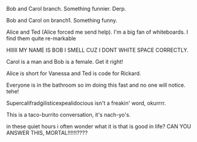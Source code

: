 
Bob and Carol branch. Something funnier. Derp.

Bob and Carol on branch1. Something funny. 

Alice and Ted (Alice forced me send help). I'm a big fan of whiteboards. I find them quite re-markable

HIIIII MY NAME IS BOB I SMELL CUZ I DONT WHITE SPACE CORRECTLY. 

Carol is a man and Bob is a female. Get it right!

Alice is short for Vanessa and Ted is code for Rickard.

Everyone is in the bathroom so im doing this fast and no one will notice. tehe!

Supercalifradgilisticexpealidocious isn't a freakin' word, okurrrr.

This is a taco-burrito conversation, it's nach-yo's.

in these quiet hours i often wonder what it is that is good in life?
CAN YOU ANSWER THIS, MORTAL!!!!!!????